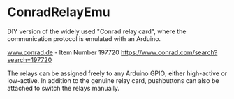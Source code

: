 # ConradRelayEmu
DIY version of the widely used "Conrad relay card", where the communication protocol is emulated with an Arduino.

www.conrad.de - Item Number 197720
https://www.conrad.com/search?search=197720

The relays can be assigned freely to any Arduino GPIO; either high-active or low-active. In addition to the genuine relay card, pushbuttons can also be attached to switch the relays manually.
